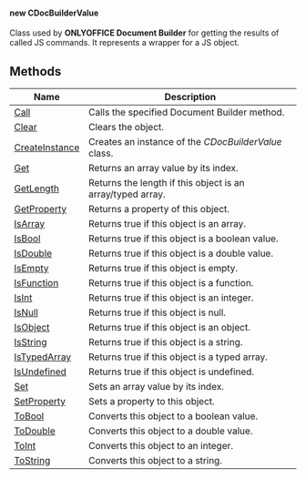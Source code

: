 #### new CDocBuilderValue

Class used by **ONLYOFFICE Document Builder** for getting the results of called JS commands. It represents a wrapper for a JS object.

## Methods

| Name                                                                             | Description                                                |
| -------------------------------------------------------------------------------- | ---------------------------------------------------------- |
| [Call](/docbuilder/integrationapi/com/cdocbuildervalue/call)                     | Calls the specified Document Builder method.               |
| [Clear](/docbuilder/integrationapi/com/cdocbuildervalue/clear)                   | Clears the object.                                         |
| [CreateInstance](/docbuilder/integrationapi/com/cdocbuildervalue/createinstance) | Creates an instance of the *CDocBuilderValue* class.       |
| [Get](/docbuilder/integrationapi/com/cdocbuildervalue/get)                       | Returns an array value by its index.                       |
| [GetLength](/docbuilder/integrationapi/com/cdocbuildervalue/getlength)           | Returns the length if this object is an array/typed array. |
| [GetProperty](/docbuilder/integrationapi/com/cdocbuildervalue/getproperty)       | Returns a property of this object.                         |
| [IsArray](/docbuilder/integrationapi/com/cdocbuildervalue/isarray)               | Returns true if this object is an array.                   |
| [IsBool](/docbuilder/integrationapi/com/cdocbuildervalue/isbool)                 | Returns true if this object is a boolean value.            |
| [IsDouble](/docbuilder/integrationapi/com/cdocbuildervalue/isdouble)             | Returns true if this object is a double value.             |
| [IsEmpty](/docbuilder/integrationapi/com/cdocbuildervalue/isempty)               | Returns true if this object is empty.                      |
| [IsFunction](/docbuilder/integrationapi/com/cdocbuildervalue/isfunction)         | Returns true if this object is a function.                 |
| [IsInt](/docbuilder/integrationapi/com/cdocbuildervalue/isint)                   | Returns true if this object is an integer.                 |
| [IsNull](/docbuilder/integrationapi/com/cdocbuildervalue/isnull)                 | Returns true if this object is null.                       |
| [IsObject](/docbuilder/integrationapi/com/cdocbuildervalue/isobject)             | Returns true if this object is an object.                  |
| [IsString](/docbuilder/integrationapi/com/cdocbuildervalue/isstring)             | Returns true if this object is a string.                   |
| [IsTypedArray](/docbuilder/integrationapi/com/cdocbuildervalue/istypedarray)     | Returns true if this object is a typed array.              |
| [IsUndefined](/docbuilder/integrationapi/com/cdocbuildervalue/isundefined)       | Returns true if this object is undefined.                  |
| [Set](/docbuilder/integrationapi/com/cdocbuildervalue/set)                       | Sets an array value by its index.                          |
| [SetProperty](/docbuilder/integrationapi/com/cdocbuildervalue/setproperty)       | Sets a property to this object.                            |
| [ToBool](/docbuilder/integrationapi/com/cdocbuildervalue/tobool)                 | Converts this object to a boolean value.                   |
| [ToDouble](/docbuilder/integrationapi/com/cdocbuildervalue/todouble)             | Converts this object to a double value.                    |
| [ToInt](/docbuilder/integrationapi/com/cdocbuildervalue/toint)                   | Converts this object to an integer.                        |
| [ToString](/docbuilder/integrationapi/com/cdocbuildervalue/tostring)             | Converts this object to a string.                          |
